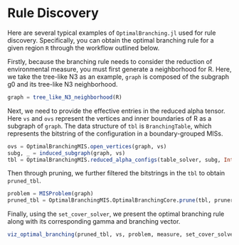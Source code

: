# Rule Discovery


Here are several typical examples of `OptimalBranching.jl` used for rule discovery. Specifically, you can obtain the optimal branching rule for a given region `R` through the workflow outlined below.


Firstly, because the branching rule needs to consider the reduction of environmental measure, you must first generate a neighborhood for R. Here, we take the tree-like N3 as an example, `graph` is composed of the subgraph g0 and its tree-like N3 neighborhood.
```julia
graph = tree_like_N3_neighborhood(R)
```

Next, we need to provide the effective entries in the reduced alpha tensor. Here `vs` and `ovs` represent the vertices and inner boundaries of R as a subgraph of `graph`. The data structure of `tbl` is `BranchingTable`, which represents the bitstring of the configuration in a boundary-grouped MISs.
```julia
ovs = OptimalBranchingMIS.open_vertices(graph, vs)
subg, _ = induced_subgraph(graph, vs)
tbl = OptimalBranchingMIS.reduced_alpha_configs(table_solver, subg, Int[findfirst(==(v), vs) for v in ovs])
```

Then through pruning, we further filtered the bitstrings in the `tbl` to obtain `pruned_tbl`.
```julia
problem = MISProblem(graph)
pruned_tbl = OptimalBranchingMIS.OptimalBranchingCore.prune(tbl, pruner, measure, problem, vs)
```

Finally, using the `set_cover_solver`, we present the optimal branching rule along with its corresponding gamma and branching vector.
```julia
viz_optimal_branching(pruned_tbl, vs, problem, measure, set_cover_solver, MISSize)
```


